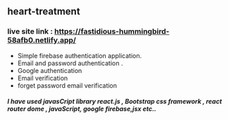 ## heart-treatment
### live site link : https://fastidious-hummingbird-58afb0.netlify.app/
* Simple firebase authentication application.
* Email and password authentication .
* Google authentication
* Email verification 
* forget password email verification

##### I have used javasCript library react.js , Bootstrap css framework , react router dome , javaScript, google firebase,jsx etc..